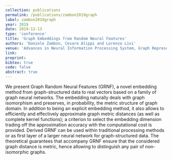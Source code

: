 ```yaml
---
collection: publications
permalink: /publications/zambon2019graph
label: zambon2019graph
year: 2019
date: 2019-12-13
type: 'conference'
title: 'Graph Embeddings from Random Neural Features'
authors: 'Daniele Zambon, Cesare Alippi and Lorenzo Livi'
venue: 'Advances in Neural Information Processing System, Graph Representation Learning Workshop'
link: 
preprint: 
bibtex: true
code: false
abstract: true
---
```

We present Graph Random Neural Features (GRNF), a novel embedding method from graph-structured data to real vectors based on a family of graph neural networks. The embedding naturally deals with graph isomorphism and preserves, in probability, the metric structure of graph domain.
In addition to being an explicit embedding method, it also allows to efficiently and effectively approximate graph metric distances (as well as complete kernel functions); a criterion to select the embedding dimension trading off the approximation accuracy with the computational cost is provided.
Derived GRNF can be used within traditional processing methods or as first layer of a larger neural network for graph-structured data.
The theoretical guarantees that accompany GRNF ensure that the considered graph distance is metric, hence allowing to distinguish any pair of non-isomorphic graphs. 